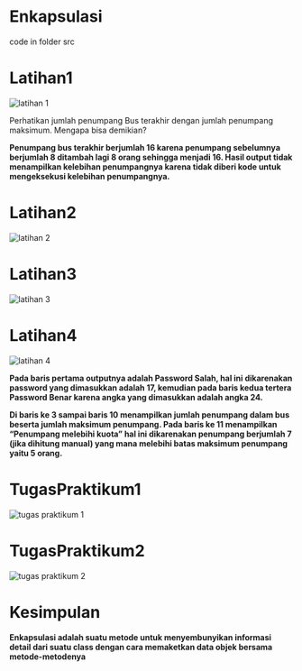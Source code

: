 # Enkapsulasi
code in folder src
# Latihan1
![latihan 1](https://user-images.githubusercontent.com/76156474/111895302-349c4d80-8a44-11eb-8e1c-b08b8575e566.png)

Perhatikan jumlah penumpang Bus terakhir dengan jumlah penumpang maksimum. Mengapa bisa demikian?

**Penumpang bus terakhir berjumlah 16 karena penumpang sebelumnya berjumlah 8 ditambah lagi 8 orang sehingga menjadi 16. Hasil output tidak menampilkan kelebihan penumpangnya karena tidak diberi kode untuk mengeksekusi kelebihan penumpangnya.**

# Latihan2
![latihan 2](https://user-images.githubusercontent.com/76156474/111895417-023f2000-8a45-11eb-8442-f3fa3080f42d.png)

# Latihan3

![latihan 3](https://user-images.githubusercontent.com/76156474/111895430-171bb380-8a45-11eb-8352-d8f7ceeb6d34.png)

# Latihan4

![latihan 4](https://user-images.githubusercontent.com/76156474/111895451-31559180-8a45-11eb-8e63-101b602c4265.png)

**Pada  baris pertama outputnya adalah Password Salah, hal ini dikarenakan password yang dimasukkan adalah 17, kemudian pada baris kedua tertera Password Benar karena angka yang dimasukkan adalah angka 24.**
		
**Di baris  ke  3 sampai baris 10 menampilkan jumlah penumpang dalam bus beserta jumlah maksimum penumpang. Pada baris ke 11 menampilkan “Penumpang melebihi kuota” hal ini dikarenakan penumpang berjumlah 7 (jika dihitung manual) yang mana melebihi batas maksimum penumpang yaitu 5 orang.**


# TugasPraktikum1
![tugas praktikum 1](https://user-images.githubusercontent.com/76156474/111895505-9c9f6380-8a45-11eb-92eb-081f26d948d1.png)

# TugasPraktikum2
![tugas praktikum 2](https://user-images.githubusercontent.com/76156474/111895519-b3de5100-8a45-11eb-854a-69cced4d3cf9.png)

# Kesimpulan
**Enkapsulasi adalah suatu metode untuk menyembunyikan informasi detail dari suatu class dengan cara memaketkan data objek bersama metode-metodenya**
